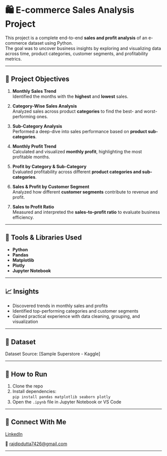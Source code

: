 
# 🛍️ E-commerce Sales Analysis Project

This project is a complete end-to-end **sales and profit analysis** of an e-commerce dataset using Python.  
The goal was to uncover business insights by exploring and visualizing data across time, product categories, customer segments, and profitability metrics.

---

## 📌 Project Objectives

1. **Monthly Sales Trend**  
   Identified the months with the **highest** and **lowest** sales.

2. **Category-Wise Sales Analysis**  
   Analyzed sales across product **categories** to find the best- and worst-performing ones.

3. **Sub-Category Analysis**  
   Performed a deep-dive into sales performance based on **product sub-categories**.

4. **Monthly Profit Trend**  
   Calculated and visualized **monthly profit**, highlighting the most profitable months.

5. **Profit by Category & Sub-Category**  
   Evaluated profitability across different **product categories and sub-categories**.

6. **Sales & Profit by Customer Segment**  
   Analyzed how different **customer segments** contribute to revenue and profit.

7. **Sales to Profit Ratio**  
   Measured and interpreted the **sales-to-profit ratio** to evaluate business efficiency.

---

## 🧰 Tools & Libraries Used

- **Python**
- **Pandas**
- **Matplotlib**
- **Plotly**
- **Jupyter Notebook**

---

## 📈 Insights

- Discovered trends in monthly sales and profits
- Identified top-performing categories and customer segments
- Gained practical experience with data cleaning, grouping, and visualization

---

## 📁 Dataset

Dataset Source: [Sample Superstore - Kaggle]

---

## 📎 How to Run

1. Clone the repo  
2. Install dependencies:  
   `pip install pandas matplotlib seaborn plotly`  
3. Open the `.ipynb` file in Jupyter Notebook or VS Code

---

## 🙌 Connect With Me

[LinkedIn](https://www.linkedin.com/in/rajdip-dutta07/) 

📧 rajdipdutta7426@gmail.com

---
